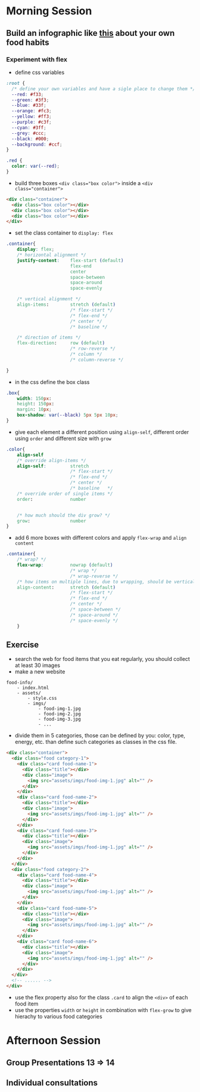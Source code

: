 # Morning Session

## Build an infographic like [this](https://www.pinterest.ch/pin/77546424806199639/) about your own food habits

### Experiment with flex

- define css variables

```css
:root {
  /* define your own variables and have a sigle place to change them */
  --red: #f33;
  --green: #3f3;
  --blue: #33f;
  --orange: #fc3;
  --yellow: #ff3;
  --purple: #c3f;
  --cyan: #3ff;
  --grey: #ccc;
  --black: #000;
  --background: #ccf;
}

.red {
  color: var(--red);
}
```

- build three boxes `<div class="box color">` inside a `<div class="container">`

```html
<div class="container">
  <div class="box color"></div>
  <div class="box color"></div>
  <div class="box color"></div>
</div>
```

- set the class container to `display: flex`

```css
.container{
    display: flex;
    /* horizontal alignment */
    justify-content:    flex-start (default)
                        flex-end
                        center
                        space-between
                        space-around
                        space-evenly

    /* vertical alignment */
    align-items:        stretch (default)
                        /* flex-start */
                        /* flex-end */
                        /* center */
                        /* baseline */

    /* direction of items */
    flex-direction:     row (default)
                        /* row-reverse */
                        /* column */
                        /* column-reverse */

}

```

- in the css define the box class

```css
.box{
    width: 150px:
    height: 150px:
    margin: 10px;
    box-shadow: var(--black) 5px 5px 10px;
}
```

- give each element a different position using `align-self`, different order using `order` and different size with `grow`

```css
.color{
    align-self
    /* override align-items */
    align-self:         stretch
                        /* flex-start */
                        /* flex-end */
                        /* center */
                        /* baseline   */
    /* override order of single items */
    order:              number


    /* how much should the div grow? */
    grow:               number
}
```

- add 6 more boxes with different colors and apply `flex-wrap` and `align content`

```css
.container{
    /* wrap? */
    flex-wrap:          nowrap (default)
                        /* wrap */
                        /* wrap-reverse */
    /* how items on multiple lines, due to wrapping, should be vertically spaced */
    align-content:      stretch (default)
                        /* flex-start */
                        /* flex-end */
                        /* center */
                        /* space-between */
                        /* space-around */
                        /* space-evenly */
    }
```

## Exercise

- search the web for food items that you eat regularly, you should collect at least 30 images
- make a new website

```
food-info/
    - index.html
    - assets/
        - style.css
        - imgs/
            - food-img-1.jpg
            - food-img-2.jpg
            - food-img-3.jpg
            - ...
```

- divide them in 5 categories, those can be defined by you: color, type, energy, etc. than define such categories as classes in the css file.

```html
<div class="container">
  <div class="food category-1">
    <div class="card food-name-1">
      <div class="title"></div>
      <div class="image">
        <img src="assets/imgs/food-img-1.jpg" alt="" />
      </div>
    </div>
    <div class="card food-name-2">
      <div class="title"></div>
      <div class="image">
        <img src="assets/imgs/food-img-1.jpg" alt="" />
      </div>
    </div>
    <div class="card food-name-3">
      <div class="title"></div>
      <div class="image">
        <img src="assets/imgs/food-img-1.jpg" alt="" />
      </div>
    </div>
  </div>
  <div class="food category-2">
    <div class="card food-name-4">
      <div class="title"></div>
      <div class="image">
        <img src="assets/imgs/food-img-1.jpg" alt="" />
      </div>
    </div>
    <div class="card food-name-5">
      <div class="title"></div>
      <div class="image">
        <img src="assets/imgs/food-img-1.jpg" alt="" />
      </div>
    </div>
    <div class="card food-name-6">
      <div class="title"></div>
      <div class="image">
        <img src="assets/imgs/food-img-1.jpg" alt="" />
      </div>
    </div>
  </div>
  <!-- ...... -->
</div>
```

- use the flex property also for the class `.card` to align the `<div>` of each food item
- use the properties `width` or `height` in combination with `flex-grow` to give hierachy to various food categories

# Afternoon Session

## Group Presentations 13 => 14

## Individual consultations
